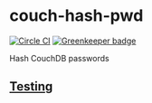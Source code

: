 # couch-hash-pwd

[![Circle CI](https://circleci.com/gh/redgeoff/couch-hash-pwd.svg?style=svg&circle-token=d129b786e4ed721fb68315479ab3027d82988ba2)](https://circleci.com/gh/redgeoff/couch-hash-pwd)
 [![Greenkeeper badge](https://badges.greenkeeper.io/redgeoff/couch-hash-pwd.svg)](https://greenkeeper.io/)

Hash CouchDB passwords


## [Testing](TESTING.md)
